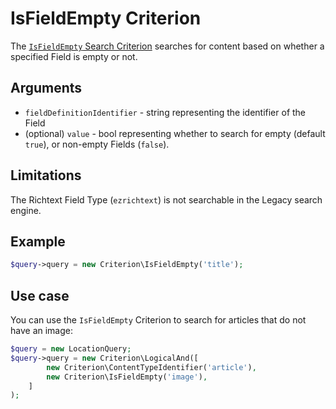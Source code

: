 # IsFieldEmpty Criterion

The [`IsFieldEmpty` Search Criterion](https://github.com/ezsystems/ezplatform-kernel/blob/v1.0.0/eZ/Publish/API/Repository/Values/Content/Query/Criterion/IsFieldEmpty.php)
searches for content based on whether a specified Field is empty or not.

## Arguments

- `fieldDefinitionIdentifier` - string representing the identifier of the Field
- (optional) `value` - bool representing whether to search for empty (default `true`),
or non-empty Fields (`false`).

## Limitations

The Richtext Field Type (`ezrichtext`) is not searchable in the Legacy search engine.   

## Example

``` php
$query->query = new Criterion\IsFieldEmpty('title');
```

## Use case

You can use the `IsFieldEmpty` Criterion to search for articles that do not have an image:

``` php hl_lines="4"
$query = new LocationQuery;
$query->query = new Criterion\LogicalAnd([
        new Criterion\ContentTypeIdentifier('article'),
        new Criterion\IsFieldEmpty('image'),
    ]
);
```
